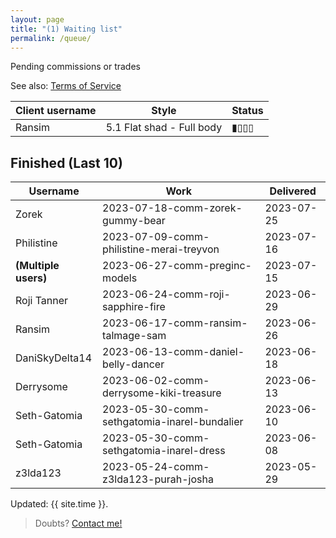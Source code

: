 ```yaml
---
layout: page
title: "(1) Waiting list"
permalink: /queue/
---
```

<!--▮▮▮▮▯▯▯▯-->

Pending commissions or trades

See also: [Terms  of Service](/tos)  

| **Client username** | **Style** | **Status** |
| --- | --- | --- |
| Ransim | 5.1 Flat shad - Full body | ▮▯▯▯ |

## Finished (Last 10)

| **Username** | **Work** | **Delivered** |
| --- | --- | --- |
| Zorek | 2023-07-18-comm-zorek-gummy-bear | 2023-07-25 |
| Philistine | 2023-07-09-comm-philistine-merai-treyvon | 2023-07-16 |
| **(Multiple users)** | 2023-06-27-comm-preginc-models | 2023-07-15 |
| Roji Tanner | 2023-06-24-comm-roji-sapphire-fire | 2023-06-29 |
| Ransim | 2023-06-17-comm-ransim-talmage-sam | 2023-06-26 |
| DaniSkyDelta14 | 2023-06-13-comm-daniel-belly-dancer | 2023-06-18 |
| Derrysome | 2023-06-02-comm-derrysome-kiki-treasure | 2023-06-13 |
| Seth-Gatomia | 2023-05-30-comm-sethgatomia-inarel-bundalier | 2023-06-10 |
| Seth-Gatomia | 2023-05-30-comm-sethgatomia-inarel-dress | 2023-06-08 |
| z3lda123 | 2023-05-24-comm-z3lda123-purah-josha | 2023-05-29 |

Updated: {{ site.time }}.  

> Doubts? [Contact me!](/contact)

